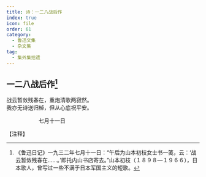 ```yaml
---
title: 诗：一二八战后作
index: true
icon: file
order: 61
category:
  - 鲁迅文集
  - 杂文集
tag:  
  - 集外集拾遗
---
```


## 一二八战后作[^①]

战云暂敛残春在，重炮清歌两寂然。  
我亦无诗送归棹，但从心底祝平安。

　　　　　　七月十一日

【注释】

[^①]: 《鲁迅日记》一九三二年七月十一日：“午后为山本初枝女士书一笺，云：‘战云暂敛残春在……。’即托内山书店寄去。”山本初枝（１８９８—１９６６），日本歌人，曾写过一些不满于日本军国主义的短歌。

